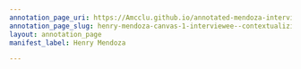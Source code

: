 ```yaml
---
annotation_page_uri: https://Amcclu.github.io/annotated-mendoza-interview/annotations/henry-mendoza-canvas-1-interviewee--contextualizing--gesturing--body-language--smiling--shaking-head---reminiscing.json
annotation_page_slug: henry-mendoza-canvas-1-interviewee--contextualizing--gesturing--body-language--smiling--shaking-head---reminiscing
layout: annotation_page
manifest_label: Henry Mendoza

---
```


